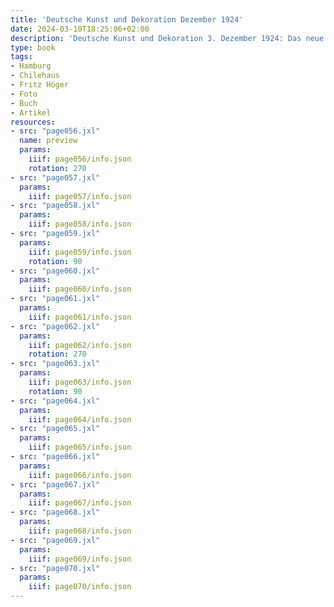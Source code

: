 ```yaml
---
title: 'Deutsche Kunst und Dekoration Dezember 1924'
date: 2024-03-10T18:25:06+02:00
description: 'Deutsche Kunst und Dekoration 3. Dezember 1924: Das neue Hamburger Chilehaus'
type: book
tags:
- Hamburg
- Chilehaus
- Fritz Höger
- Foto
- Buch
- Artikel
resources:
- src: "page056.jxl"
  name: preview
  params:
    iiif: page056/info.json
    rotation: 270
- src: "page057.jxl"
  params:
    iiif: page057/info.json
- src: "page058.jxl"
  params:
    iiif: page058/info.json
- src: "page059.jxl"
  params:
    iiif: page059/info.json
    rotation: 90
- src: "page060.jxl"
  params:
    iiif: page060/info.json
- src: "page061.jxl"
  params:
    iiif: page061/info.json
- src: "page062.jxl"
  params:
    iiif: page062/info.json
    rotation: 270
- src: "page063.jxl"
  params:
    iiif: page063/info.json
    rotation: 90
- src: "page064.jxl"
  params:
    iiif: page064/info.json
- src: "page065.jxl"
  params:
    iiif: page065/info.json
- src: "page066.jxl"
  params:
    iiif: page066/info.json
- src: "page067.jxl"
  params:
    iiif: page067/info.json
- src: "page068.jxl"
  params:
    iiif: page068/info.json
- src: "page069.jxl"
  params:
    iiif: page069/info.json
- src: "page070.jxl"
  params:
    iiif: page070/info.json
---
```

